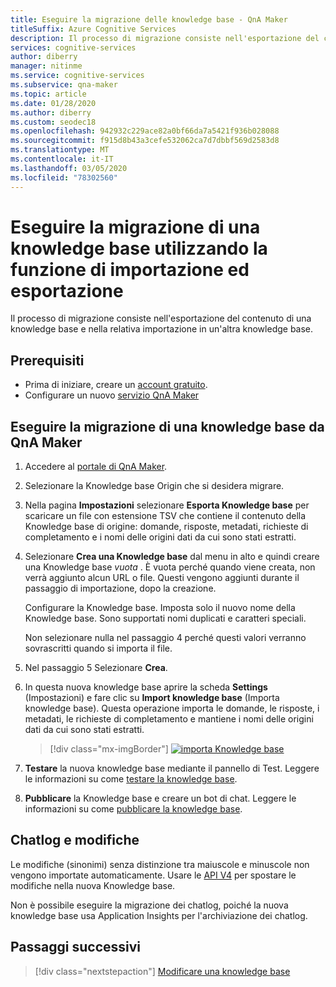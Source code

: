 ```yaml
---
title: Eseguire la migrazione delle knowledge base - QnA Maker
titleSuffix: Azure Cognitive Services
description: Il processo di migrazione consiste nell'esportazione del contenuto di una knowledge base e nella relativa importazione in un'altra knowledge base.
services: cognitive-services
author: diberry
manager: nitinme
ms.service: cognitive-services
ms.subservice: qna-maker
ms.topic: article
ms.date: 01/28/2020
ms.author: diberry
ms.custom: seodec18
ms.openlocfilehash: 942932c229ace82a0bf66da7a5421f936b028088
ms.sourcegitcommit: f915d8b43a3cefe532062ca7d7dbbf569d2583d8
ms.translationtype: MT
ms.contentlocale: it-IT
ms.lasthandoff: 03/05/2020
ms.locfileid: "78302560"
---
```

# <a name="migrate-a-knowledge-base-using-export-import"></a>Eseguire la migrazione di una knowledge base utilizzando la funzione di importazione ed esportazione

Il processo di migrazione consiste nell'esportazione del contenuto di una knowledge base e nella relativa importazione in un'altra knowledge base.

## <a name="prerequisites"></a>Prerequisiti

* Prima di iniziare, creare un [account gratuito](https://azure.microsoft.com/free/?WT.mc_id=A261C142F).
* Configurare un nuovo [servizio QnA Maker](../How-To/set-up-qnamaker-service-azure.md)

## <a name="migrate-a-knowledge-base-from-qna-maker"></a>Eseguire la migrazione di una knowledge base da QnA Maker
1. Accedere al [portale di QnA Maker](https://qnamaker.ai).
1. Selezionare la Knowledge base Origin che si desidera migrare.

1. Nella pagina **Impostazioni** selezionare **Esporta Knowledge base** per scaricare un file con estensione TSV che contiene il contenuto della Knowledge base di origine: domande, risposte, metadati, richieste di completamento e i nomi delle origini dati da cui sono stati estratti.

1. Selezionare **Crea una Knowledge base** dal menu in alto e quindi creare una Knowledge base _vuota_ . È vuota perché quando viene creata, non verrà aggiunto alcun URL o file. Questi vengono aggiunti durante il passaggio di importazione, dopo la creazione.

    Configurare la Knowledge base. Imposta solo il nuovo nome della Knowledge base. Sono supportati nomi duplicati e caratteri speciali.

    Non selezionare nulla nel passaggio 4 perché questi valori verranno sovrascritti quando si importa il file.

1. Nel passaggio 5 Selezionare **Crea**.

1. In questa nuova knowledge base aprire la scheda **Settings** (Impostazioni) e fare clic su **Import knowledge base** (Importa knowledge base). Questa operazione importa le domande, le risposte, i metadati, le richieste di completamento e mantiene i nomi delle origini dati da cui sono stati estratti.

   > [!div class="mx-imgBorder"]
   > [![importa Knowledge base](../media/qnamaker-how-to-migrate-kb/Import.png)](../media/qnamaker-how-to-migrate-kb/Import.png#lightbox)

1. **Testare** la nuova knowledge base mediante il pannello di Test. Leggere le informazioni su come [testare la knowledge base](../How-To/test-knowledge-base.md).

1. **Pubblicare** la Knowledge base e creare un bot di chat. Leggere le informazioni su come [pubblicare la knowledge base](../Quickstarts/create-publish-knowledge-base.md#publish-the-knowledge-base).

## <a name="chat-logs-and-alterations"></a>Chatlog e modifiche
Le modifiche (sinonimi) senza distinzione tra maiuscole e minuscole non vengono importate automaticamente. Usare le [API V4](https://go.microsoft.com/fwlink/?linkid=2092179) per spostare le modifiche nella nuova Knowledge base.

Non è possibile eseguire la migrazione dei chatlog, poiché la nuova knowledge base usa Application Insights per l'archiviazione dei chatlog.

## <a name="next-steps"></a>Passaggi successivi

> [!div class="nextstepaction"]
> [Modificare una knowledge base](../How-To/edit-knowledge-base.md)
